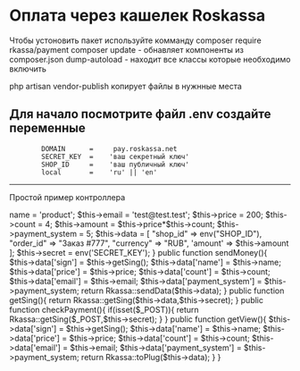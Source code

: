 # Оплата через кашелек Roskassa

Чтобы устоновить пакет используйте комманду composer require rkassa/payment
composer update - обнавляет компоненты из composer.json
dump-autoload - находит все классы которые необходимо включить

php artisan vendor-publish копирует файлы в нужнные места

Для начало посмотрите файл .env создайте переменные 
------------
            DOMAIN      =     pay.roskassa.net
            SECRET_KEY  =    'ваш секретный ключ'
            SHOP_ID     =    'ваш публичный ключ'
            local       =    'ru' || 'en'
------------
Простой пример контроллера
<?php

namespace App\Http\Controllers;

use Illuminate\Http\Request;

use Rkassa\Payment\Rkassa;
class KasaController extends Controller
{
    public $data;
    public $shop_id;
    private $secret;

    public $name;
    public $email;
    public $count;
    public $price;
    public $payment_system;

    public function __construct(){
        $this->name = 'product';
        $this->email = 'test@test.test';
        $this->price = 200;
        $this->count = 4;
        $this->amount = $this->price*$this->count;
        $this->payment_system = 5;
        $this->data = [
            "shop_id"  => env("SHOP_ID"),
            "order_id" => "Заказ #777",
            "currency" => "RUB",
            'amount' => $this->amount
        ];
        $this->secret = env('SECRET_KEY');
    }
    public function sendMoney(){
        $this->data['sign'] = $this->getSing();
        $this->data['name'] = $this->name;
        $this->data['price'] = $this->price;
        $this->data['count'] = $this->count;
        $this->data['email'] = $this->email;
        $this->data['payment_system'] = $this->payment_system;
        return Rkassa::sendData($this->data);
    }

    public function getSing(){
        return Rkassa::getSing($this->data,$this->secret);
    }

    public function checkPayment(){
        if(isset($_POST)){
            return Rkassa::getSing($_POST,$this->secret);
        }
    }
    public function getView(){
       $this->data['sign'] = $this->getSing();
       $this->data['name'] = $this->name;
       $this->data['price'] = $this->price;
       $this->data['count'] = $this->count;
       $this->data['email'] = $this->email;
       $this->data['payment_system'] = $this->payment_system;
        return Rkassa::toPlug($this->data);
    }
}


